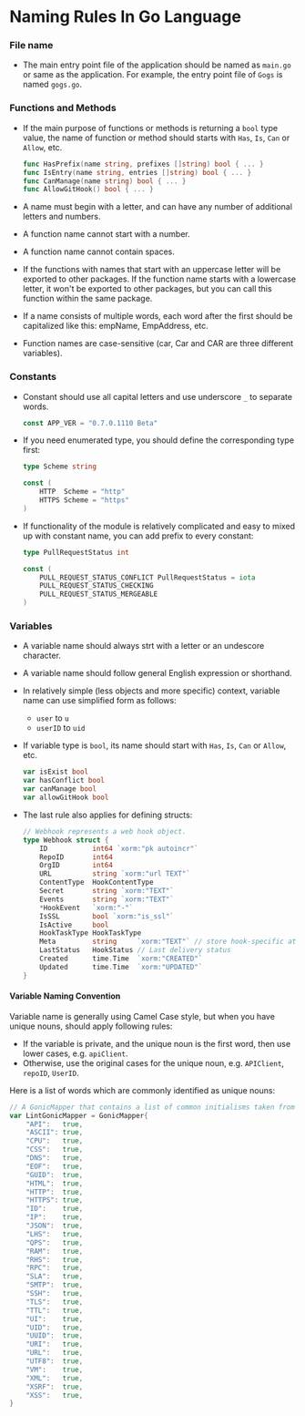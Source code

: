 # Naming Rules In Go Language

### File name

- The main entry point file of the application should be named as `main.go` or same as the application. For example, the entry point file of `Gogs` is named `gogs.go`.

### Functions and Methods

- If the main purpose of functions or methods is returning a `bool` type value, the name of function or method should starts with `Has`, `Is`, `Can` or `Allow`, etc.

	```go
	func HasPrefix(name string, prefixes []string) bool { ... }
	func IsEntry(name string, entries []string) bool { ... }
	func CanManage(name string) bool { ... }
	func AllowGitHook() bool { ... }
	```

- A name must begin with a letter, and can have any number of additional letters and numbers.
- A function name cannot start with a number.
- A function name cannot contain spaces.
- If the functions with names that start with an uppercase letter will be exported to other packages. If the function name starts with a lowercase letter, it won't be exported to other packages, but you can call this function within the same package.
- If a name consists of multiple words, each word after the first should be capitalized like this: empName, EmpAddress, etc.
- Function names are case-sensitive (car, Car and CAR are three different variables).

### Constants

- Constant should use all capital letters and use underscore `_` to separate words.

	```go
	const APP_VER = "0.7.0.1110 Beta"
	```

- If you need enumerated type, you should define the corresponding type first:

	```go
	type Scheme string

	const (
		HTTP  Scheme = "http"
		HTTPS Scheme = "https"
	)
	```

- If functionality of the module is relatively complicated and easy to mixed up with constant name, you can add prefix to every constant:

	```go
	type PullRequestStatus int

	const (
		PULL_REQUEST_STATUS_CONFLICT PullRequestStatus = iota
		PULL_REQUEST_STATUS_CHECKING
		PULL_REQUEST_STATUS_MERGEABLE
	)
	```

### Variables

- A variable name should always strt with a letter or an undescore character.
- A variable name should follow general English expression or shorthand.
- In relatively simple (less objects and more specific) context, variable name can use simplified form as follows:
    - `user` to `u`
    - `userID` to `uid`
- If variable type is `bool`, its name should start with `Has`, `Is`, `Can` or `Allow`, etc.

	```go
	var isExist bool
	var hasConflict bool
	var canManage bool
	var allowGitHook bool
	```

- The last rule also applies for defining structs:

	```go
	// Webhook represents a web hook object.
	type Webhook struct {
		ID           int64 `xorm:"pk autoincr"`
		RepoID       int64
		OrgID        int64
		URL          string `xorm:"url TEXT"`
		ContentType  HookContentType
		Secret       string `xorm:"TEXT"`
		Events       string `xorm:"TEXT"`
		*HookEvent   `xorm:"-"`
		IsSSL        bool `xorm:"is_ssl"`
		IsActive     bool
		HookTaskType HookTaskType
		Meta         string     `xorm:"TEXT"` // store hook-specific attributes
		LastStatus   HookStatus // Last delivery status
		Created      time.Time  `xorm:"CREATED"`
		Updated      time.Time  `xorm:"UPDATED"`
	}
	```

#### Variable Naming Convention

Variable name is generally using Camel Case style, but when you have unique nouns, should apply following rules:

- If the variable is private, and the unique noun is the first word, then use lower cases, e.g. `apiClient`.
- Otherwise, use the original cases for the unique noun, e.g. `APIClient`, `repoID`, `UserID`.

Here is a list of words which are commonly identified as unique nouns:

```go
// A GonicMapper that contains a list of common initialisms taken from golang/lint
var LintGonicMapper = GonicMapper{
	"API":   true,
	"ASCII": true,
	"CPU":   true,
	"CSS":   true,
	"DNS":   true,
	"EOF":   true,
	"GUID":  true,
	"HTML":  true,
	"HTTP":  true,
	"HTTPS": true,
	"ID":    true,
	"IP":    true,
	"JSON":  true,
	"LHS":   true,
	"QPS":   true,
	"RAM":   true,
	"RHS":   true,
	"RPC":   true,
	"SLA":   true,
	"SMTP":  true,
	"SSH":   true,
	"TLS":   true,
	"TTL":   true,
	"UI":    true,
	"UID":   true,
	"UUID":  true,
	"URI":   true,
	"URL":   true,
	"UTF8":  true,
	"VM":    true,
	"XML":   true,
	"XSRF":  true,
	"XSS":   true,
}
```